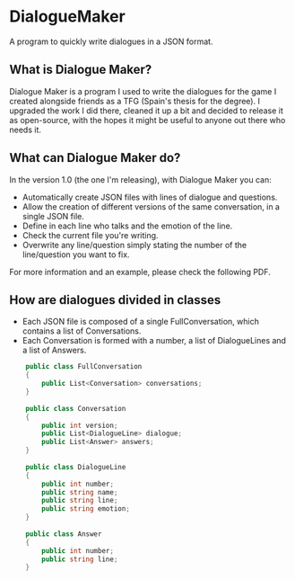 # DialogueMaker
A program to quickly write dialogues in a JSON format.
## What is Dialogue Maker?
Dialogue Maker is a program I used to write the dialogues for the game I created alongside friends as a TFG (Spain's thesis for the degree). I upgraded the work I did there, cleaned it up a bit and decided to release it as open-source, with the hopes it might be useful to anyone out there who needs it.
## What can Dialogue Maker do?
In the version 1.0 (the one I'm releasing), with Dialogue Maker you can:
* Automatically create JSON files with lines of dialogue and questions.
* Allow the creation of different versions of the same conversation, in a single JSON file.
* Define in each line who talks and the emotion of the line.
* Check the current file you're writing.
* Overwrite any line/question simply stating the number of the line/question you want to fix.

For more information and an example, please check the following PDF.
## How are dialogues divided in classes
* Each JSON file is composed of a single FullConversation, which contains a list of Conversations.
* Each Conversation is formed with a number, a list of DialogueLines and a list of Answers.
```csharp
    public class FullConversation
    {
        public List<Conversation> conversations;
    }
    
    public class Conversation
    {
        public int version;
        public List<DialogueLine> dialogue;
        public List<Answer> answers;
    }
    
    public class DialogueLine
    {
        public int number;
        public string name;
        public string line;
        public string emotion;
    }
    
    public class Answer
    {
        public int number;
        public string line;
    }
